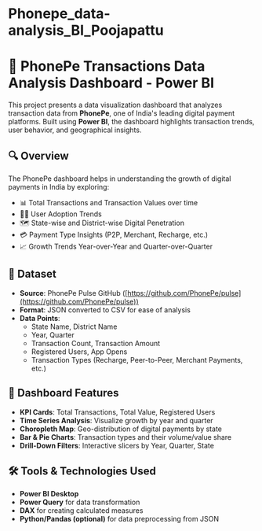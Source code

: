 # Phonepe_data-analysis_BI_Poojapattu

# 📱 PhonePe Transactions Data Analysis Dashboard - Power BI

This project presents a data visualization dashboard that analyzes transaction data from **PhonePe**, one of India's leading digital payment platforms. Built using **Power BI**, the dashboard highlights transaction trends, user behavior, and geographical insights.

## 🔍 Overview

The PhonePe dashboard helps in understanding the growth of digital payments in India by exploring:

- 📊 Total Transactions and Transaction Values over time
- 🧍‍♂️ User Adoption Trends
- 🗺️ State-wise and District-wise Digital Penetration
- 💳 Payment Type Insights (P2P, Merchant, Recharge, etc.)
- 📈 Growth Trends Year-over-Year and Quarter-over-Quarter

## 📂 Dataset

- **Source**: PhonePe Pulse GitHub ([https://github.com/PhonePe/pulse](https://github.com/PhonePe/pulse))
- **Format**: JSON converted to CSV for ease of analysis
- **Data Points**:
  - State Name, District Name
  - Year, Quarter
  - Transaction Count, Transaction Amount
  - Registered Users, App Opens
  - Transaction Types (Recharge, Peer-to-Peer, Merchant Payments, etc.)

## 📌 Dashboard Features

- **KPI Cards**: Total Transactions, Total Value, Registered Users
- **Time Series Analysis**: Visualize growth by year and quarter
- **Choropleth Map**: Geo-distribution of digital payments by state
- **Bar & Pie Charts**: Transaction types and their volume/value share
- **Drill-Down Filters**: Interactive slicers by Year, Quarter, State

## 🛠️ Tools & Technologies Used

- **Power BI Desktop**
- **Power Query** for data transformation
- **DAX** for creating calculated measures
- **Python/Pandas (optional)** for data preprocessing from JSON



